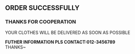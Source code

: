 <html lang="en">
<head>
  <meta charset="UTF-8">
  <meta name="viewport" content="width=device-width, initial-scale=1.0">
  <title>THANK YOU-SUCCEED</title>
  <style>
/* Importing Google font -Open+Sans */
@import url('https://fonts.googleapis.com/css2?family=Open+Sans:wght@300;400;500;600;700&display=swap');

* {
    margin: 0;
    padding: 0;
    box-sizing: border-box;
    font-family: 'Open Sans', sans-serif;
}

body {
    width: 100%;
    height: 100vh;
    background: #fff6f6;
    display: flex;
    justify-content: center;
    align-items: center;
}

.container {
    width: 460px;
    padding: 40px;
    background: #ffffff;
    text-align: center;
    border-radius: 12px;
    overflow: hidden;
    box-shadow: 0 0 15px rgba(0, 0, 0, 0.05);
    position: relative;
}

.container .title {
    font-size: 2rem;
    color: #333;
}

.container .haha {
    color: #FF6B6B;
    font-weight: 700;
    font-size: 2.2rem;
    margin: 15px 0;
}

.container span {
    font-size: 1.2rem;
}

.container .description {
    color: #3b3b3b;
    font-size: 1.1rem;
    margin: 20px 0 20px;
}

.container .offer {
    display: block;
    color: #555;
    font-size: 1rem;
    margin-top: 25px;
}

.ribbon-wrap {
    width: 150px;
    height: 150px;
    position: absolute;
    top: -10px;
    left: -10px;
    pointer-events: none;
}

.ribbon {
    width: 230px;
    font-size: 0.918rem;
    text-align: center;
    padding: 8px 0;
    background: #FF6B6B;
    color: #fff;
    position: absolute;
    transform: rotate(-45deg);
    right: -17px;
    top: 29%;
}
</style>
</head>
<body>
  <div class="container">
    <h2 class="title">ORDER SUCCESSFULLY</h2>
    <h3 class="haha">THANKS FOR COOPERATION</span></h3>
    <p class="description">YOUR CLOTHES WILL BE DELIVERED AS SOON AS POSSIBLE</p>
    <b class="offer">FUTHER INFORMATION PLS CONTACT:012-3456789 </b>
    <div class="ribbon-wrap">
      <div class="ribbon">THANKS~</div>
    </div>
  </div>
</body>
</html>
